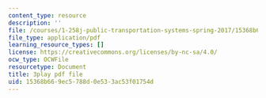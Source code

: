 ```yaml
---
content_type: resource
description: ''
file: /courses/1-258j-public-transportation-systems-spring-2017/15368b669ec5788d0e533ac53f01754d_FTwuE36SUA.pdf
file_type: application/pdf
learning_resource_types: []
license: https://creativecommons.org/licenses/by-nc-sa/4.0/
ocw_type: OCWFile
resourcetype: Document
title: 3play pdf file
uid: 15368b66-9ec5-788d-0e53-3ac53f01754d
---
```

